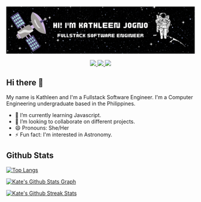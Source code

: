 ![](./assets/Top%20Header.gif)
<p align="center">
    <a href="https://www.linkedin.com/in/kathleen-jogno/">
        <img src="https://img.shields.io/static/v1?label=|&message=Linkedin&color=blue&style=for-the-badge&logo=linkedin&logo-color=white"/>
    </a>
    <a href="https://twitter.com/redkathh">
        <img src="https://img.shields.io/twitter/follow/redkathh?label=Twitter&logo=twitter&style=for-the-badge&color=blue"/>
    </a>
    <img src="https://komarev.com/ghpvc/?username=redKath&color=blue&style=for-the-badge"/>
</p>

## Hi there 👋

My name is Kathleen and I'm a Fullstack Software Engineer. I'm a Computer Engineering undergraduate based in the Philippines.

- 🌱 I’m currently learning Javascript.
- 👯 I’m looking to collaborate on different projects.
- 😄 Pronouns: She/Her
- ⚡ Fun fact: I'm interested in Astronomy.

## Github Stats
[![Top Langs](https://github-readme-stats.vercel.app/api/top-langs/?username=redKath&theme=tokyonight&layout=compact&langs_count=6)](https://github.com/rahulkarda/readme-components)

[![Kate's Github Stats Graph](https://github-profile-summary-cards.vercel.app/api/cards/profile-details?username=redKath&theme=tokyonight&hide_border=true&count_private=true)](https://github.com/rahulkarda/readme-components)

[![Kate's Github Streak Stats](https://github-readme-streak-stats.herokuapp.com/?user=redKath&theme=tokyonight&count_private=true)](https://github.com/rahulkarda/readme-components)
<!--
**redKath/redKath** is a ✨ _special_ ✨ repository because its `README.md` (this file) appears on your GitHub profile.

Here are some ideas to get you started:

- 🔭 I’m currently working on ...
- 🌱 I’m currently learning ...
- 👯 I’m looking to collaborate on ...
- 🤔 I’m looking for help with ...
- 💬 Ask me about ...
- 📫 How to reach me: ...
- 😄 Pronouns: ...
- ⚡ Fun fact: ...
-->
